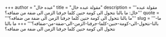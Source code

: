 +++
author = "عبده خال"
title = "مقولة عبده خال"
description = '''مقولة عبده خال: ما بالنا نتحول الى كومة حنين كلما جرفنا الزمن الى ضفة من ضفافه؟'''
quote = '''ما بالنا نتحول الى كومة حنين كلما جرفنا الزمن الى ضفة من ضفافه؟'''
slug = '''ما-بالنا-نتحول-الى-كومة-حنين-كلما-جرفنا-الزمن-الى-ضفة-من-ضفافه؟'''
+++
ما بالنا نتحول الى كومة حنين كلما جرفنا الزمن الى ضفة من ضفافه؟
